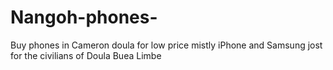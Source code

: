 # Nangoh-phones-
Buy phones in Cameron doula 
for low price
mistly iPhone and Samsung
jost for the civilians of Doula
Buea
Limbe
